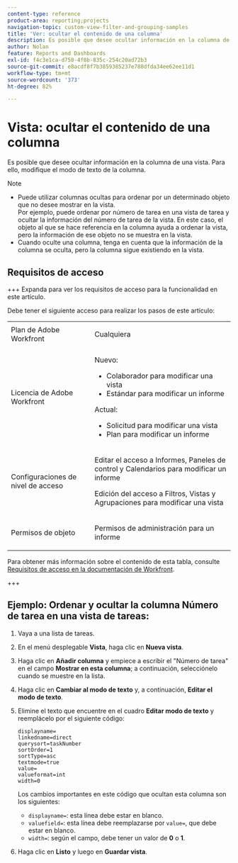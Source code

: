```yaml
---
content-type: reference
product-area: reporting;projects
navigation-topic: custom-view-filter-and-grouping-samples
title: 'Ver: ocultar el contenido de una columna'
description: Es posible que desee ocultar información en la columna de una vista. Para ello, modifique el modo de texto de la columna.
author: Nolan
feature: Reports and Dashboards
exl-id: f4c3e1ca-d750-4f8b-835c-254c20ad72b3
source-git-commit: e8acdf8f7b3859385237e788dfda34ee62ee11d1
workflow-type: tm+mt
source-wordcount: '373'
ht-degree: 82%

---
```


# Vista: ocultar el contenido de una columna

<!--Audited: 11/2024-->

Es posible que desee ocultar información en la columna de una vista. Para ello, modifique el modo de texto de la columna.

>[!NOTE]
>
>* Puede utilizar columnas ocultas para ordenar por un determinado objeto que no desee mostrar en la vista.\
>  Por ejemplo, puede ordenar por número de tarea en una vista de tarea y ocultar la información del número de tarea de la vista. En este caso, el objeto al que se hace referencia en la columna ayuda a ordenar la vista, pero la información de ese objeto no se muestra en la vista.
>* Cuando oculte una columna, tenga en cuenta que la información de la columna se oculta, pero la columna sigue existiendo en la vista.

## Requisitos de acceso

+++ Expanda para ver los requisitos de acceso para la funcionalidad en este artículo.

Debe tener el siguiente acceso para realizar los pasos de este artículo:

<table style="table-layout:auto"> 
 <col> 
 <col> 
 <tbody> 
  <tr> 
   <td role="rowheader">Plan de Adobe Workfront</td> 
   <td> <p>Cualquiera</p> </td> 
  </tr> 
  <tr> 
   <td role="rowheader">Licencia de Adobe Workfront</td> 
   <td> <p>Nuevo:<ul><li>Colaborador para modificar una vista</li><li>Estándar para modificar un informe</li></ul></p><p>Actual:<ul><li>Solicitud para modificar una vista</li><li>Plan para modificar un informe</li></ul></p> </td> 
  </tr> 
  <tr> 
   <td role="rowheader">Configuraciones de nivel de acceso</td> 
   <td> <p>Editar el acceso a Informes, Paneles de control y Calendarios para modificar un informe</p> <p>Edición del acceso a Filtros, Vistas y Agrupaciones para modificar una vista</p> </td> 
  </tr>  
  <tr> 
   <td role="rowheader">Permisos de objeto</td> 
   <td> <p>Permisos de administración para un informe</p> </td> 
  </tr> 
 </tbody> 
</table>

Para obtener más información sobre el contenido de esta tabla, consulte [Requisitos de acceso en la documentación de Workfront](/help/quicksilver/administration-and-setup/add-users/access-levels-and-object-permissions/access-level-requirements-in-documentation.md).

+++

## Ejemplo: Ordenar y ocultar la columna Número de tarea en una vista de tareas:

1. Vaya a una lista de tareas.
1. En el menú desplegable **Vista**, haga clic en **Nueva vista**.

1. Haga clic en **Añadir columna** y empiece a escribir el &quot;Número de tarea&quot; en el campo **Mostrar en esta columna**; a continuación, selecciónelo cuando se muestre en la lista.

1. Haga clic en **Cambiar al modo de texto** y, a continuación, **Editar el modo de texto**.
1. Elimine el texto que encuentre en el cuadro **Editar modo de texto** y reemplácelo por el siguiente código:

   ```
   displayname=
   linkedname=direct
   querysort=taskNumber
   sortOrder=1
   sortType=asc
   textmode=true
   value=
   valueformat=int
   width=0
   ```

   Los cambios importantes en este código que ocultan esta columna son los siguientes:

   * `displayname=`: esta línea debe estar en blanco.
   * `valuefield=`: esta línea debe reemplazarse por `value=`, que debe estar en blanco.
   * `width=`: según el campo, debe tener un valor de **0** o **1**.

1. Haga clic en **Listo** y luego en **Guardar vista**.
